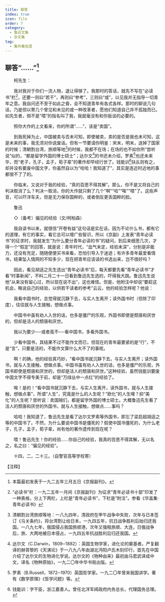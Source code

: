 ```yaml
---
title: 聊答
index: true
icon: file
order: 7
category:
  - 鲁迅文集
  - 杂文集
tag:  
  - 集外集拾遗
---
```


## 聊答“……”[^①]

　　柯先生：

　　我对我对于你们一流人物，退让得够了。我那时的答话，就先不写在“必读书”栏[^②]，还要一则曰“若干”，再则曰“参考”，三则曰“或”，以见我并无指导一切青年之意。我自问还不至于如此之昏，会不知道青年有各式各样。那时的聊说几句话，乃是但以寄几个曾见和未见的或一种改革者，愿他们知道自己并不孤独而已。如先生者，倘不是“喂”的指名叫了我，我就毫没有和你扳谈的必要的。

　　照你大作的上文看来，你的所谓“……”，该是“卖国”。

　　到我死掉为止，中国被卖与否未可知，即使被卖，卖的是否是我也未可知，这是未来的事，我无须对你说废话。但有一节要请你明鉴：宋末，明末，送掉了国家的时候；清朝割台湾，旅顺等地[^③]的时候，我都不在场；在场的也不如你所“尝听说”似的，“都是留学外国的博士硕士”；达尔文[^④]的书还未介绍，罗素[^⑤]也还未来华，而“老子，孔子，孟子，荀子辈”的著作却早经行世了。钱能训[^⑥]扶乩则有之，却并没有要废中国文字，你虽然自以为“哈哈！我知道了”，其实是连近时近地的事都很不了了的。

　　你临末，又说对于我的经验，“真的百思不得其解”。那么，你不是又将自己的判决取消了么？判决一取消，你的大作就只剩了几个“啊”“哈”“唉”“喂”了。这些声音，可以吓洋车夫，但是无力保存国粹的，或者倒反更丢国粹的脸。

　　鲁迅

　　◇〔备考〕偏见的经验（文/柯柏森）

　　我自读书以来，就很信“开卷有益”这句话是实在话，因为不论什么书，都有它的道理，有它的事实，看它总可以增广些智识，所以《京副》上发表“青年必读书”的征求时，我就发生“为什么要分青年必读的书”的疑问，到后来细思几次，才得一个“假定”的回答，就是说：青年时代，“血气未定，经验未深”，分别是非能力，还没有充足，随随便便买书来看，恐怕引导入于迷途；有许多青年最爱看情书，结果坠入情网的不知多少，现在把青年应该读的书选出来，岂不很好吗？

　　因此，看见胡适之先生选出“青年必读书”后，每天都要先看“青年必读书”才看“时事新闻”，不料二月二十一日看到鲁迅先生选的，吓得我大跳。鲁迅先生说他“从来没有留心过，所以现在说不出”，这也难怪。但是，他附注中却说“要趁这机会，略说自己的经验，以供若干读者的参考”云云，他的经验怎样呢？他说：

　　我看中国书时，总觉得就沉静下去，与实人生离开；读外国书时（但除了印度），往往就与人生接触，想做点事。

　　中国书中虽有劝人入世的话，也多是僵尸的乐观，外国书即使是颓唐和厌世的，但却是活人的颓唐和厌世。

　　我以为要少──或者竟不──看中国书，多看外国书。

　　少看中国书，其结果不过不能作文而已，但现在的青年最要紧的是“行”，不是“言”，只要是活的，不能作文算什么大不了的事呢。

　　啊！的确，他的经验真巧妙，“看中国书就沉静下去，与实人生离开；读外国书，就与人生接触，想做点事。中国书虽有劝人入世的话，也多是僵尸的乐观，外国书即使是颓唐和厌世的，但却是活人的颓唐和厌世。”这种经验，虽然钱能训要废中国文字不得专美于前，却是“万绿丛中一点红”的经验了。

　　唉！是的！“看中国书就沉静下去，与实人生离开，读外国书，就与人生接触，想做点事”，所谓“人生”，究竟是什么的人生呢？“欧化”的人生哩？抑“美化”的人生呢？尝听说：卖国贼们，都是留学外国的博士硕士。大概鲁迅先生看了活人的颓唐和厌世的外国书，就与人生接触，想做点……事吗？

　　哈哈！我知道了，鲁迅先生是看了达尔文罗素等外国书，即忘了梁启超胡适之等的中国书了。不然，为什么要说中国书是僵死的？假使中国书僵死的，为什么老子，孔子，孟子，荀子辈，尚有他的著作遗传到现在呢？

　　喂！鲁迅先生！你的经验……你自己的经验，我真的百思不得其解，无以名之，名之曰：“偏见的经验”。

　　十四，二，二十三。（自警官高等学校寄）

【注释】

[^①]:本篇最初发表于一九二五年三月五日《京报副刊》。

[^②]:“必读书”栏：一九二五年一月间《京报副刊》为征求“青年必读书十部”印发了一种表格，分上下两栏，上栏是“青年必读书”，下栏是“附注”。参看《华盖集·青年必读书》

[^③]:清朝割台湾旅顺等地：一八九四年，清政府在甲午战争中失败，次年与日本签订《马关条约》，将台湾割让给日本，一九四五年，抗日战争胜利后始归还我国。一八九七年，俄国侵占我国旅顺港，次年又强租旅顺、大连，日俄战争后，旅、大两地被日本侵占，一九四五年抗战胜利后归还我国。

[^④]:达尔文（C.Darwin，1809─1882）：英国生物学家，进化论的奠基者。严复翻译的赫胥黎的《天演论》于一八九八年由湖北沔阳卢氏木刻印行，首先在中国介绍了达尔文的生物进化学说。达尔文的《物种由来》最初由马君武译成中文，译名《物种原始》，一九二〇年中华书局出版。

[^⑤]:罗素（B.Russell，1872─1970）英国哲学家。一九二〇年曾来我国讲学。著有《数学原理》《哲学问题》等。

[^⑥]:钱能训：字干臣，浙江嘉善人。曾任北洋军阀政府内务总长，代理国务总理。
